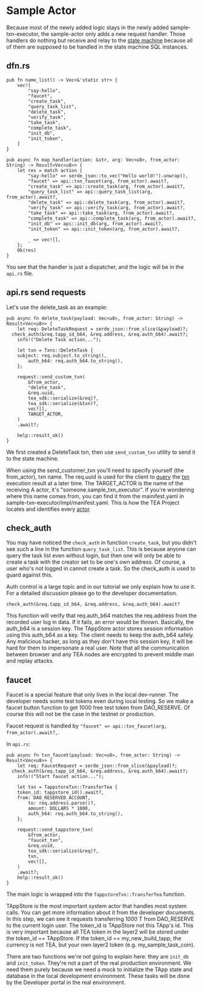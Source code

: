 # Sample Actor
Because most of the newly added logic stays in the newly added sample-txn-executor, the sample-actor only adds a new request handler. Those handlers do nothing but receive and relay to the [state machine](../../z_glossary/state_machine.md)  because all of them are supposed to be handled in the state machine SQL instances.

## dfn.rs
```
pub fn name_list() -> Vec<&'static str> {
	vec![
		"say-hello",
		"faucet",
		"create_task",
		"query_task_list",
		"delete_task",
		"verify_task",
		"take_task",
		"complete_task",
		"init_db",
		"init_token",
	]
}

pub async fn map_handler(action: &str, arg: Vec<u8>, from_actor: String) -> Result<Vec<u8>> {
	let res = match action {
		"say-hello" => serde_json::to_vec("Hello world!").unwrap(),
		"faucet" => api::txn_faucet(arg, from_actor).await?,
		"create_task" => api::create_task(arg, from_actor).await?,
		"query_task_list" => api::query_task_list(arg, from_actor).await?,
		"delete_task" => api::delete_task(arg, from_actor).await?,
		"verify_task" => api::verify_task(arg, from_actor).await?,
		"take_task" => api::take_task(arg, from_actor).await?,
		"complete_task" => api::complete_task(arg, from_actor).await?,
		"init_db" => api::init_db(arg, from_actor).await?,
		"init_token" => api::init_token(arg, from_actor).await?,

		_ => vec![],
	};
	Ok(res)
}
```

You see that the handler is just a dispatcher, and the logic will be in the `api.rs` file.

## api.rs send requests

Let's use the delete_task as an example:

```
pub async fn delete_task(payload: Vec<u8>, from_actor: String) -> Result<Vec<u8>> {
	let req: DeleteTaskRequest = serde_json::from_slice(&payload)?;
  check_auth(&req.tapp_id_b64, &req.address, &req.auth_b64).await?;
	info!("Delete Task action...");

	let txn = Txns::DeleteTask {
    subject: req.subject.to_string(),
		auth_b64: req.auth_b64.to_string(),
	};

	request::send_custom_txn(
		&from_actor,
		"delete_task",
		&req.uuid,
		tea_sdk::serialize(&req)?,
		tea_sdk::serialize(&txn)?,
		vec![],
		TARGET_ACTOR,
	)
	.await?;

	help::result_ok()
}
```

We first created a DeleteTask txn, then use `send_custom_txn` utility to send it to the state machine.

When using the send_customer_txn you'll need to specify yourself (the from_actor), txn name. The req.uuid is used for the client to [query](../../z_glossary/queries.md) the [txn](../../z_glossary/txn.md) execution result at a later time. The TARGET_ACTOR is the name of the receiving A actor, it's "someone.sample_txn_executor". If you're wondering where this name comes from, you can find it from the mainifest.yaml in sample-txn-executor/impl/manifest.yaml. This is how the TEA Project locates and identifies every [actor](../../z_glossary/actor.md).

## check_auth

You may have noticed the `check_auth` in function `create_task`, but you didn't see such a line in the function `query_task_list`. This is because anyone can query the task list even without login, but then one will only be able to create a task with the creator set to be one's own address. Of course, a user who's not logged in cannot create a task. So the check_auth is used to guard against this.

Auth control is a large topic and in our tutorial we only explain how to use it. For a detailed discussion please go to the developer documentation.

`check_auth(&req.tapp_id_b64, &req.address, &req.auth_b64).await?`

This function will verify that req.auth_b64 matches the req.address from the recorded user log in data. If it fails, an error would be thrown. Basically, the auth_b64 is a session key. The TAppStore actor stores session information using this auth_b64 as a key. The client needs to keep the auth_b64 safely. Any malicious hacker, as long as they don't have this session key, it will be hard for them to impersonate a real user. Note that all the communication between browser and any TEA nodes are encrypted to prevent middle man and replay attacks.

## faucet

Faucet is a special feature that only lives in the local dev-runner. The developer needs some test tokens even during local testing. So we make a faucet button function to get 1000 free test token from DAO_RESERVE. Of course this will not be the case in the testnet or production.

Faucet request is handled by `"faucet" => api::txn_faucet(arg, from_actor).await?,`.

In `api.rs`:

```
pub async fn txn_faucet(payload: Vec<u8>, from_actor: String) -> Result<Vec<u8>> {
	let req: FaucetRequest = serde_json::from_slice(&payload)?;
  check_auth(&req.tapp_id_b64, &req.address, &req.auth_b64).await?;
	info!("Start faucet action...");

	let txn = TappstoreTxn::TransferTea {
    token_id: tappstore_id().await?,
    from: DAO_RESERVED_ACCOUNT,
		to: req.address.parse()?,
		amount: DOLLARS * 1000,
		auth_b64: req.auth_b64.to_string(),
	};

	request::send_tappstore_txn(
		&from_actor,
		"faucet_txn",
		&req.uuid,
		tea_sdk::serialize(&req)?,
		txn,
		vec![],
	)
	.await?;
	help::result_ok()
}
```

The main logic is wrapped into the `TappstoreTxn::TransferTea` function. 

TAppStore is the most important system actor that handles most system calls. You can get more information about it from the developer documents. In this step, we can see it requests transferring 1000 T from DAO_RESERVE to the current login user. The token_id is TAppStore not this TApp's id. This is very important because all TEA token in the layer2 will be stored under the token_id == TAppStore. If the token_id == my_new_build_tapp, the currency is not TEA, but your own layer2 token (e.g. my_sample_task_coin). 

There are two functions we're not going to explain here: they are `init_db` and `init_token`. They're not a part of the real production environment. We need them purely because we need a mock to initialize the TApp state and database in the local development environment. These tasks will be done by the Developer portal in the real environment. 








